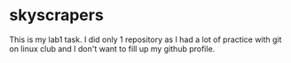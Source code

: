 # skyscrapers
This is my lab1 task. I did only 1 repository as I had a lot of practice with git on linux club and I don't want to fill up my github profile.

